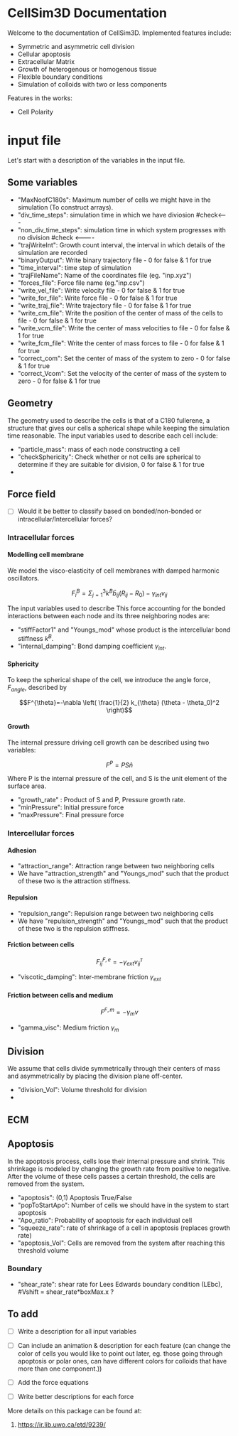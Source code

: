 # CellSim3D Documentation

Welcome to the documentation of CellSim3D. 
Implemented features include:

+ Symmetric and asymmetric cell division
+ Cellular apoptosis
+ Extracellular Matrix
+ Growth of heterogenous or homogenous tissue
+ Flexible boundary conditions
+ Simulation of colloids with two or less components


Features in the works:
+ Cell Polarity



# input file
Let's start with a description of the variables in the input file.

## Some variables

+ "MaxNoofC180s": Maximum number of cells we might have in the simulation (To construct arrays).
+ "div_time_steps": simulation time in which we have diviosion #check<---
+ "non_div_time_steps": simulation time in which system progresses with no division #check <----
+ "trajWriteInt": Growth count interval, the interval in which details of the simulation are recorded
+ "binaryOutput": Write binary trajectory file -  0 for false & 1 for true
+ "time_interval": time step of simulation
+ "trajFileName": Name of the coordinates file (eg. "inp.xyz")
+ "forces_file": Force file name (eg."inp.csv")
+ "write_vel_file": Write velocity file - 0 for false & 1 for true
+ "write_for_file": Write force file - 0 for false & 1 for true
+ "write_traj_file": Write trajectory file - 0 for false & 1 for true
+ "write_cm_file": Write the position of the center of mass of the cells to file - 0 for false & 1 for true
+ "write_vcm_file": Write the center of mass velocities to file - 0 for false & 1 for true
+ "write_fcm_file": Write the center of mass forces to file - 0 for false & 1 for true
+ "correct_com": Set the center of mass of the system to zero - 0 for false & 1 for true 
+ "correct_Vcom": Set the velocity of the center of mass of the system to zero - 0 for false & 1 for true 


## Geometry

The geometry used to describe the cells is that of a C180 fullerene, a structure that gives our cells a spherical shape while keeping the simulation time reasonable. The input variables used to describe each cell include: 

+ "particle_mass": mass of each node constructing a cell
+ "checkSphericity": Check whether or not cells are spherical to determine if they are suitable for division,  0 for false & 1 for true
+ 

## Force field
- [ ] Would it be better to classify based on bonded/non-bonded or intracellular/Intercellular forces? 
### Intracellular forces 

#### Modelling cell membrane
We model the visco-elasticity of cell membranes with damped harmonic oscillators.
```math
F_i^B=\Sigma^{3}_{j=1} k^{B} \hat{b}_{ij}(R_{ij} - R_0) - \gamma_{int} v_{ij}
```

The input variables used to describe This force accounting for the bonded interactions between each node and its three neighboring nodes are:


+ "stiffFactor1" and "Youngs_mod" whose product is the intercellular bond stiffness $k^{B}$.
+ "internal_damping": Bond damping coefficient $\gamma_{int}$.


#### Sphericity
To keep the spherical shape of the cell, we introduce the angle force, $F_{angle}$, described by 
```math
F^{\theta}=-\nabla \left( \frac{1}{2} k_{\theta} (\theta - \theta_0)^2  \right)
```



#### Growth
The internal pressure driving cell growth can be described using two variables:
```math
F^P= P S \hat{n}
```
Where P is the internal pressure of the cell, and S is the unit element of the surface area.
+ "growth_rate" : Product of S and P, Pressure growth rate.
+ "minPressure": Initial pressure force
+ "maxPressure": Final pressure force


### Intercellular forces

#### Adhesion
+ "attraction_range": Attraction range between two neighboring cells
+ We have "attraction_strength" and "Youngs_mod" such that the product of these two is the attraction stiffness.


#### Repulsion
+ "repulsion_range": Repulsion range between two neighboring cells
+ We have "repulsion_strength" and "Youngs_mod" such that the product of these two is the repulsion stiffness.


#### Friction between cells


```math
F^{F,e}_{ij}= -\gamma_{ext} v_{ij}^{\tau}
```
+ "viscotic_damping": Inter-membrane friction $\gamma_{ext}$


#### Friction between cells and medium
```math
F^{F,m} = -\gamma_m v
```

+ "gamma_visc": Medium friction $\gamma_m$

## Division 
We assume that cells divide symmetrically through their centers of mass and asymmetrically by placing the division plane off-center.

+ "division_Vol": Volume threshold for division
+ 

## ECM




## Apoptosis

In the apoptosis process, cells lose their internal pressure and shrink. This shrinkage is modeled by changing the growth rate
from positive to negative. After the volume of these cells passes a certain threshold, the cells are removed from the
system.

+ "apoptosis": (0,1) Apoptosis True/False
+ "popToStartApo": Number of cells we should have in the system to start apoptosis
+ "Apo_ratio": Probability of apoptosis for each individual cell
+ "squeeze_rate": rate of shrinkage of a cell in apoptosis (replaces growth rate)
+ "apoptosis_Vol": Cells are removed from the system after reaching this threshold volume

### Boundary
+ "shear_rate": shear rate for Lees Edwards boundary condition (LEbc), #Vshift = shear_rate*boxMax.x ?


## To add

- [ ] Write a description for all input variables
- [ ] Can include an animation & description for each feature (can change the color of cells you would like to point out later, eg. those going through apoptosis or polar ones, can have different colors for colloids that have more than one component.))
- [ ] Add the force equations
- [ ] Write better descriptions for each force




More details on this package can be found at:
1. https://ir.lib.uwo.ca/etd/9239/
